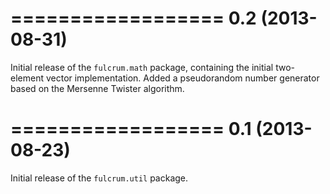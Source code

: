 ==================
0.2 (2013-08-31)
==================

Initial release of the `fulcrum.math` package, containing the initial two-element vector implementation.
Added a pseudorandom number generator based on the Mersenne Twister algorithm.

==================
0.1 (2013-08-23)
==================

Initial release of the `fulcrum.util` package.
